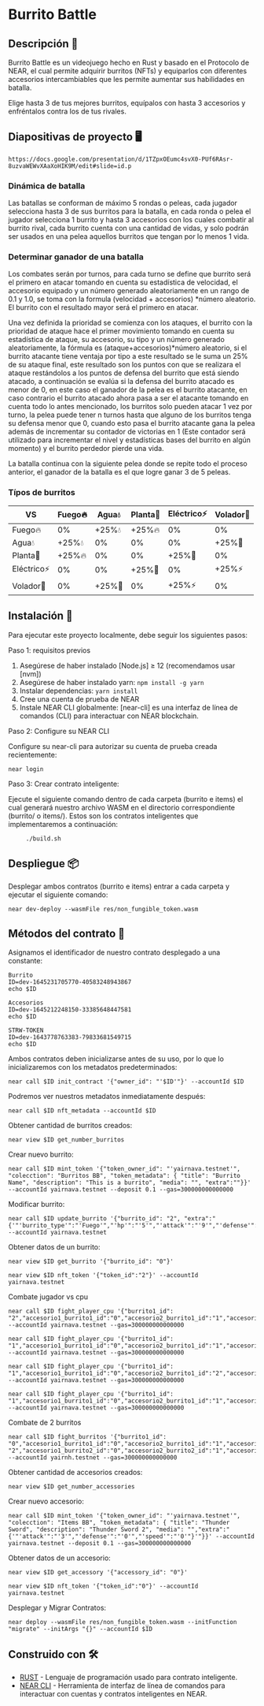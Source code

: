 # Burrito Battle

## Descripción 📄

Burrito Battle es un videojuego hecho en Rust y basado en el Protocolo de NEAR, el cual permite adquirir burritos (NFTs) y equiparlos con diferentes accesorios intercambiables que les permite aumentar sus habilidades en batalla.

Elige hasta 3 de tus mejores burritos, equípalos con hasta 3 accesorios y enfréntalos contra los de tus rivales.

## Diapositivas de proyecto 🖥️

    https://docs.google.com/presentation/d/1TZpxOEumc4svX0-PUf6RAsr-8uzvaWEWvXAaXoHIK9M/edit#slide=id.p

### Dinámica de batalla

Las batallas se conforman de máximo 5 rondas o peleas, cada jugador selecciona hasta 3 de sus burritos para la batalla, en cada ronda o pelea el jugador selecciona 1 burrito y hasta 3 accesorios con los cuales combatir al burrito rival, cada burrito cuenta con una cantidad de vidas, y solo podrán ser usados en una pelea aquellos burritos que tengan por lo menos 1 vida.

### Determinar ganador de una batalla

Los combates serán por turnos, para cada turno se define que burrito será el primero en atacar tomando en cuenta su estadística de velocidad, el accesorio equipado y un número generado aleatoriamente en un rango de 0.1 y 1.0, se toma con la formula (velocidad + accesorios) *número aleatorio. El burrito con el resultado mayor será el primero en atacar.

Una vez definida la prioridad se comienza con los ataques, el burrito con la prioridad de ataque hace el primer movimiento tomando en cuenta su estadística de ataque, su accesorio, su tipo y un número generado aleatoriamente, la fórmula es (ataque+accesorios)*número aleatorio, si el burrito atacante tiene ventaja por tipo a este resultado se le suma un 25% de su ataque final, este resultado son los puntos con que se realizara el ataque restándolos a los puntos de defensa del burrito que está siendo atacado, a continuación se evalúa si la defensa del burrito atacado es menor de 0, en este caso el ganador de la pelea es el burrito atacante, en caso contrario el burrito atacado ahora pasa a ser el atacante tomando en cuenta todo lo antes mencionado, los burritos solo pueden atacar 1 vez por turno, la pelea puede tener n turnos hasta que alguno de los burritos tenga su defensa menor que 0, cuando esto pasa el burrito atacante gana la pelea además de incrementar su contador de victorias en 1 (Este contador será utilizado para incrementar el nivel y estadísticas bases del burrito en algún momento) y el burrito perdedor pierde una vida.

La batalla continua con la siguiente pelea donde se repite todo el proceso anterior, el ganador de la batalla es el que logre ganar 3 de 5 peleas.

### Típos de burritos
| VS | Fuego🔥| Agua💧 | Planta🌱 | Eléctrico⚡ | Volador💨 |
| --- | --- | --- | --- | --- | --- |
| Fuego🔥 | 0% | +25%💧 | +25%🔥 | 0% | 0% |
| Agua💧 | +25%💧 | 0% | 0% | 0% | +25%💨 |
| Planta🌱 | +25%🔥 | 0% | 0% | +25%🌱 | 0% |
| Eléctrico⚡ | 0% | 0% | +25%🌱 | 0% | +25%⚡ |
| Volador💨  | 0% | +25%💨 | 0% | +25%⚡ | 0% |

## Instalación 🔧 

Para ejecutar este proyecto localmente, debe seguir los siguientes pasos:

Paso 1: requisitos previos

1. Asegúrese de haber instalado [Node.js] ≥ 12 (recomendamos usar [nvm])
2. Asegúrese de haber instalado yarn: `npm install -g yarn`
3. Instalar dependencias: `yarn install`
4. Cree una cuenta de prueba de NEAR
5. Instale NEAR CLI globalmente: [near-cli] es una interfaz de línea de comandos (CLI) para interactuar con NEAR blockchain.

Paso 2: Configure su NEAR CLI

Configure su near-cli para autorizar su cuenta de prueba creada recientemente:

    near login

Paso 3: Crear contrato inteligente:

Ejecute el siguiente comando dentro de cada carpeta (burrito e items) el cual generará nuestro archivo WASM en el directorio correspondiente (burrito/ o items/). Estos son los contratos inteligentes que implementaremos a continuación:
         
         ./build.sh
    
## Despliegue 📦

Desplegar ambos contratos (burrito e items) entrar a cada carpeta y ejecutar el siguiente comando:

    near dev-deploy --wasmFile res/non_fungible_token.wasm

## Métodos del contrato 🚀

Asignamos el identificador de nuestro contrato desplegado a una constante:

    Burrito
    ID=dev-1645231705770-40583248943867
    echo $ID

    Accesorios
    ID=dev-1645212248150-33385648447581
    echo $ID

    STRW-TOKEN
    ID=dev-1643778763383-79833681549715
    echo $ID

Ambos contratos deben inicializarse antes de su uso, por lo que lo inicializaremos con los metadatos predeterminados:

    near call $ID init_contract '{"owner_id": "'$ID'"}' --accountId $ID

Podremos ver nuestros metadatos inmediatamente después:

    near call $ID nft_metadata --accountId $ID

Obtener cantidad de burritos creados:

    near view $ID get_number_burritos
    
Crear nuevo burrito:

    near call $ID mint_token '{"token_owner_id": "'yairnava.testnet'", "colecction": "Burritos BB", "token_metadata": { "title": "Burrito Name", "description": "This is a burrito", "media": "", "extra":""}}' --accountId yairnava.testnet --deposit 0.1 --gas=300000000000000
    
Modificar burrito:

    near call $ID update_burrito '{"burrito_id": "2", "extra":"{'"'burrito_type'":"'Fuego'","'hp'":"'5'","'attack'":"'9'","'defense'":"'5'","'speed'":"'7'","'level'":"'1'","'win'":"'0'"}'"}' --accountId yairnava.testnet 

Obtener datos de un burrito:

    near view $ID get_burrito '{"burrito_id": "0"}'

    near view $ID nft_token '{"token_id":"2"}' --accountId yairnava.testnet

Combate jugador vs cpu

    near call $ID fight_player_cpu '{"burrito1_id": "2","accesorio1_burrito1_id":"0","accesorio2_burrito1_id":"1","accesorio3_burrito1_id":"2","burrito_cpu_level":1}' --accountId yairnava.testnet --gas=300000000000000

    near call $ID fight_player_cpu '{"burrito1_id": "1","accesorio1_burrito1_id":"0","accesorio2_burrito1_id":"1","accesorio3_burrito1_id":"3","burrito_cpu_level":1}' --accountId yairnava.testnet --gas=300000000000000

    near call $ID fight_player_cpu '{"burrito1_id": "1","accesorio1_burrito1_id":"0","accesorio2_burrito1_id":"2","accesorio3_burrito1_id":"2","burrito_cpu_level":2}' --accountId yairnava.testnet --gas=300000000000000

    near call $ID fight_player_cpu '{"burrito1_id": "1","accesorio1_burrito1_id":"0","accesorio2_burrito1_id":"1","accesorio3_burrito1_id":"2","burrito_cpu_level":1}' --accountId yairnava.testnet --gas=300000000000000

Combate de 2 burritos

    near call $ID fight_burritos '{"burrito1_id": "0","accesorio1_burrito1_id":"0","accesorio2_burrito1_id":"1","accesorio3_burrito1_id":"2","burrito2_id": "2","accesorio1_burrito2_id":"0","accesorio2_burrito2_id":"1","accesorio3_burrito2_id":"2"}' --accountId yairnh.testnet --gas=300000000000000

Obtener cantidad de accesorios creados:

    near view $ID get_number_accessories

Crear nuevo accesorio:

    near call $ID mint_token '{"token_owner_id": "'yairnava.testnet'", "colecction": "Items BB", "token_metadata": { "title": "Thunder Sword", "description": "Thunder Sword 2", "media": "","extra":"{'"'attack'":"'3'","'defense'":"'0'","'speed'":"'0'"}'"}}' --accountId yairnava.testnet --deposit 0.1 --gas=300000000000000

Obtener datos de un accesorio:

    near view $ID get_accessory '{"accessory_id": "0"}'
    
    near view $ID nft_token '{"token_id":"0"}' --accountId yairnava.testnet

Desplegar y Migrar Contratos:

    near deploy --wasmFile res/non_fungible_token.wasm --initFunction "migrate" --initArgs "{}" --accountId $ID

## Construido con 🛠️

* [RUST](https://www.rust-lang.org/) - Lenguaje de programación usado para contrato inteligente.
* [NEAR CLI](https://docs.near.org/docs/tools/near-cli) - Herramienta de interfaz de línea de comandos para interactuar con cuentas y contratos inteligentes en NEAR.